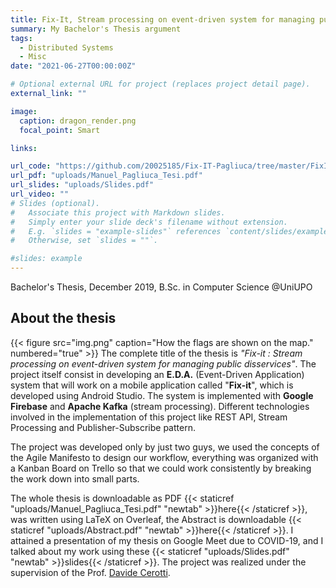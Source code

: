 ```yaml
---
title: Fix-It, Stream processing on event-driven system for managing public disservices
summary: My Bachelor's Thesis argument
tags:
  - Distributed Systems
  - Misc
date: "2021-06-27T00:00:00Z"

# Optional external URL for project (replaces project detail page).
external_link: ""

image:
  caption: dragon_render.png
  focal_point: Smart

links:

url_code: "https://github.com/20025185/Fix-IT-Pagliuca/tree/master/FixITPagliu"
url_pdf: "uploads/Manuel_Pagliuca_Tesi.pdf"
url_slides: "uploads/Slides.pdf"
url_video: ""
# Slides (optional).
#   Associate this project with Markdown slides.
#   Simply enter your slide deck's filename without extension.
#   E.g. `slides = "example-slides"` references `content/slides/example-slides.md`.
#   Otherwise, set `slides = ""`.

#slides: example
---
```

Bachelor's Thesis, December 2019, B.Sc. in Computer Science @UniUPO

## About the thesis
{{< figure src="img.png" caption="How the flags are shown on the map." numbered="true" >}}
The complete title of the thesis is *"Fix-it : Stream processing on event-driven system for
    managing public disservices"*. The project itself consist in developing an **E.D.A.** (Event-Driven Application)
system that will work on a mobile application called "**Fix-it**", which is developed using Android
Studio. The system is implemented with **Google Firebase** and **Apache Kafka** (stream processing).
Different technologies involved in the implementation of this project like REST API, Stream Processing and
Publisher-Subscribe pattern.

The project was developed only by just two guys, we used the concepts of the Agile Manifesto to design our workflow, everything was organized with a Kanban Board on Trello so that we could work consistently by breaking the work down into small parts.

The whole thesis is downloadable as PDF {{< staticref "uploads/Manuel_Pagliuca_Tesi.pdf" "newtab" >}}here{{< /staticref >}}, was
written using LaTeX on Overleaf, the Abstract is downloadable {{< staticref "uploads/Abstract.pdf" "newtab" >}}here{{< /staticref >}}.
I attained a presentation of my thesis on Google Meet due to COVID-19, and I talked about my
work using these {{< staticref "uploads/Slides.pdf" "newtab" >}}slides{{< /staticref >}}. The project was realized under the
supervision of the Prof. <a href="https://upobook.uniupo.it/davide.cerotti">Davide Cerotti</a>.
